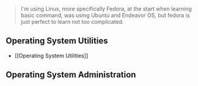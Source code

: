 > I'm using Linux, more specifically Fedora, at the start when learning basic command, was using Ubuntu and Endeavor OS, but fedora is just perfect to learn not too complicated. 
## Operating System Utilities
- [[Operating System Utilities]] 

## Operating System Administration
